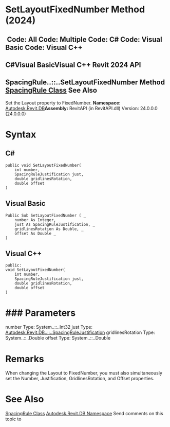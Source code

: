 # SetLayoutFixedNumber Method (2024)

﻿
 Code: All Code: Multiple Code: C# Code: Visual Basic Code: Visual C++   
---  
C#Visual BasicVisual C++
Revit 2024 API  
---  
SpacingRule..::..SetLayoutFixedNumber Method   
[SpacingRule Class](d8a51fa2-f3cd-5f12-d8cc-87c3888570f9.md "SpacingRule Class") See Also  
---  
Set the Layout property to FixedNumber.
**Namespace:** [Autodesk.Revit.DB](87546ba7-461b-c646-cbb1-2cb8f5bff8b2.md "Autodesk.Revit.DB Namespace")**Assembly:** RevitAPI (in RevitAPI.dll) Version: 24.0.0.0 (24.0.0.0)
# Syntax
C#  
---  
```text
public void SetLayoutFixedNumber(
	int number,
	SpacingRuleJustification just,
	double gridlinesRotation,
	double offset
)
```
  
Visual Basic  
---  
```text
Public Sub SetLayoutFixedNumber ( _
	number As Integer, _
	just As SpacingRuleJustification, _
	gridlinesRotation As Double, _
	offset As Double _
)
```
  
Visual C++  
---  
```text
public:
void SetLayoutFixedNumber(
	int number, 
	SpacingRuleJustification just, 
	double gridlinesRotation, 
	double offset
)
```
  
# ### Parameters
number
    Type: System..::..Int32
just
    Type: [Autodesk.Revit.DB..::..SpacingRuleJustification](34e9dad9-8bfe-4ae3-9521-8021dc10dcd1.md "SpacingRuleJustification Enumeration")
gridlinesRotation
    Type: System..::..Double
offset
    Type: System..::..Double
# Remarks
When changing the Layout to FixedNumber, you must also simultaneously set the Number, Justification, GridlinesRotation, and Offset properties.
# See Also
[SpacingRule Class](d8a51fa2-f3cd-5f12-d8cc-87c3888570f9.md "SpacingRule Class")
[Autodesk.Revit.DB Namespace](87546ba7-461b-c646-cbb1-2cb8f5bff8b2.md "Autodesk.Revit.DB Namespace")
Send comments on this topic to 